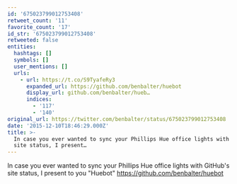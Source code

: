 ```yaml
---
id: '675023799012753408'
retweet_count: '11'
favorite_count: '17'
id_str: '675023799012753408'
retweeted: false
entities:
  hashtags: []
  symbols: []
  user_mentions: []
  urls:
    - url: https://t.co/S9TyafeRy3
      expanded_url: https://github.com/benbalter/huebot
      display_url: github.com/benbalter/hueb…
      indices:
        - '117'
        - '140'
original_url: https://twitter.com/benbalter/status/675023799012753408
date: '2015-12-10T18:46:29.000Z'
title: >-
  In case you ever wanted to sync your Phillips Hue office lights with GitHub's
  site status, I present…
---
```


In case you ever wanted to sync your Phillips Hue office lights with GitHub's site status, I present to you "Huebot" https://github.com/benbalter/huebot